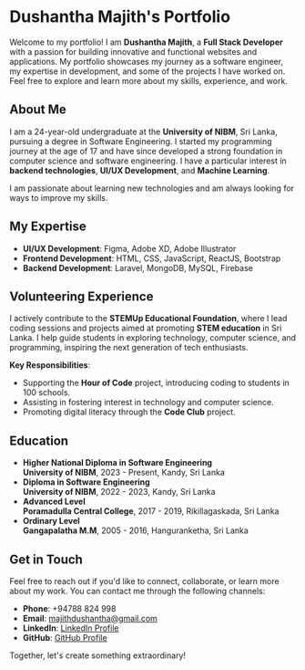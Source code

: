 # Dushantha Majith's Portfolio

Welcome to my portfolio! I am **Dushantha Majith**, a **Full Stack Developer** with a passion for building innovative and functional websites and applications. My portfolio showcases my journey as a software engineer, my expertise in development, and some of the projects I have worked on. Feel free to explore and learn more about my skills, experience, and work.

## About Me

I am a 24-year-old undergraduate at the **University of NIBM**, Sri Lanka, pursuing a degree in Software Engineering. I started my programming journey at the age of 17 and have since developed a strong foundation in computer science and software engineering. I have a particular interest in **backend technologies**, **UI/UX Development**, and **Machine Learning**.

I am passionate about learning new technologies and am always looking for ways to improve my skills.

## My Expertise

- **UI/UX Development**: Figma, Adobe XD, Adobe Illustrator
- **Frontend Development**: HTML, CSS, JavaScript, ReactJS, Bootstrap
- **Backend Development**: Laravel, MongoDB, MySQL, Firebase

## Volunteering Experience

I actively contribute to the **STEMUp Educational Foundation**, where I lead coding sessions and projects aimed at promoting **STEM education** in Sri Lanka. I help guide students in exploring technology, computer science, and programming, inspiring the next generation of tech enthusiasts.

**Key Responsibilities**:
- Supporting the **Hour of Code** project, introducing coding to students in 100 schools.
- Assisting in fostering interest in technology and computer science.
- Promoting digital literacy through the **Code Club** project.

## Education

- **Higher National Diploma in Software Engineering**  
  **University of NIBM**, 2023 - Present, Kandy, Sri Lanka
- **Diploma in Software Engineering**  
  **University of NIBM**, 2022 - 2023, Kandy, Sri Lanka
- **Advanced Level**  
  **Poramadulla Central College**, 2017 - 2019, Rikillagaskada, Sri Lanka
- **Ordinary Level**  
  **Gangapalatha M.M**, 2005 - 2016, Hanguranketha, Sri Lanka

## Get in Touch

Feel free to reach out if you'd like to connect, collaborate, or learn more about my work. You can contact me through the following channels:

- **Phone**: +94788 824 998
- **Email**: [majithdushantha@gmail.com](mailto:majithdushantha@gmail.com)
- **LinkedIn**: [LinkedIn Profile](#)
- **GitHub**: [GitHub Profile](https://github.com/dushantha2000)

Together, let's create something extraordinary!
